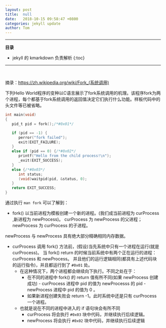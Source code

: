 ```yaml
---
layout: post
title:  null
date:   2018-10-15 09:58:47 +0800
categories: jekyll update
author: Tom
---
```


-----------------------------
__目录__
- jekyll 的 kmarkdown 负责解析
{:toc}

-----------------------------
<br>

摘录：https://zh.wikipedia.org/wiki/Fork_(系统调用)

下列Hello World程序的变种以C语言展示了fork系统调用的机理。该程序fork为两个进程，每个都基于fork系统调用的返回值决定它们执行什么功能。样板代码中的头文件等已被省略。

```C
int main(void)
{
   pid_t pid = fork();/*#0x01*/

   if (pid == -1) {
      perror("fork failed");
      exit(EXIT_FAILURE);
   }
   else if (pid == 0) {/*#0x02*/
      printf("Hello from the child process!\n");
      _exit(EXIT_SUCCESS);
   }
   else {/*#0x03*/
      int status;
      (void)waitpid(pid, &status, 0);
   }
   return EXIT_SUCCESS;
}
```

通过执行 `man fork` 可以了解到：
-   fork() 以当前进程为模板创建一个新的进程。(我们成当前进程为 curProcess ,新进程为 newProcess)。
    curProcess 为 newProcess 的父进程；newProcess 为 curProcess 的子进程。



newProcess 与 newProcess 具有绝大部分精确相同内存数据。
-   curProcess 调用 fork() 方法前，(假设)当先系统中只有一个进程在运行(就是 curProcess)。
    当 fork() return 的时候当前系统中有两个正在运行的进程：curProcess 和 newProcess。
    并且他们的运行逻辑相同(都具有上述代码块的运行指令)，并且都运行到了 `#0x01` 处。
    -   在这种情况下，两个进程都会继续向下执行。不同之处在于：
        -    在不同的进程中 fork() 的 return 值有所不同(如果 newProcess 创建成功)
            -   curProcess 进程中 pid 的值为 newProcesss 的 pid
            -   newProcess 进程中 pid 的值为 0 。
        -   如果新进程创建失败会 return -1。此时系统中还是只有 curProcess 一个进程。
    -   也就是说在不同的进程中进入的 if 语句块会有所不同
        -   curProcess 将会执行 `#0x03` 块中代码，并继续执行后续逻辑。
        -   newProcess 将会执行 `#0x02` 块中代码，并继续执行后续逻辑
